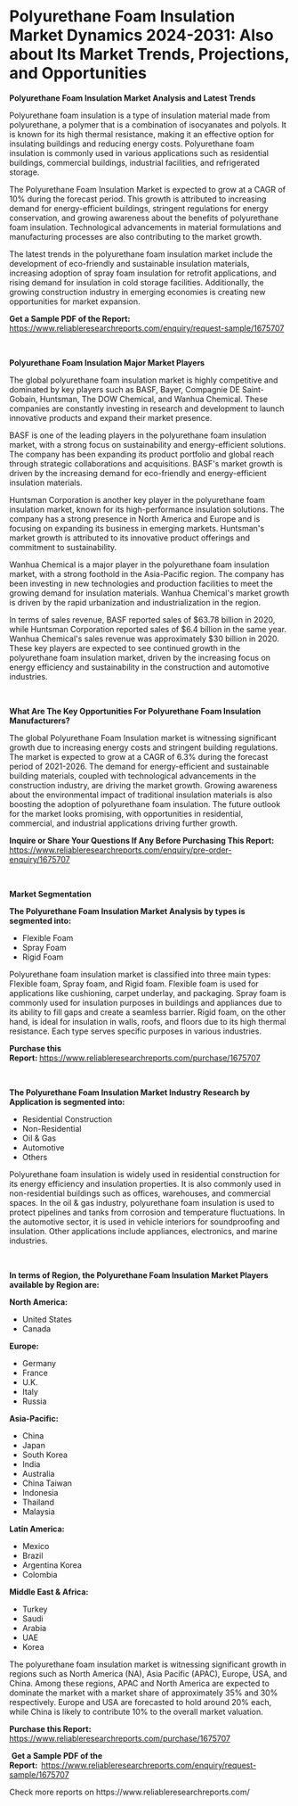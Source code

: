 <p><h1>Polyurethane Foam Insulation Market Dynamics 2024-2031: Also about Its Market Trends, Projections, and Opportunities</h1></p><p><strong>Polyurethane Foam Insulation Market Analysis and Latest Trends</strong></p>
<p><p>Polyurethane foam insulation is a type of insulation material made from polyurethane, a polymer that is a combination of isocyanates and polyols. It is known for its high thermal resistance, making it an effective option for insulating buildings and reducing energy costs. Polyurethane foam insulation is commonly used in various applications such as residential buildings, commercial buildings, industrial facilities, and refrigerated storage.</p><p>The Polyurethane Foam Insulation Market is expected to grow at a CAGR of 10% during the forecast period. This growth is attributed to increasing demand for energy-efficient buildings, stringent regulations for energy conservation, and growing awareness about the benefits of polyurethane foam insulation. Technological advancements in material formulations and manufacturing processes are also contributing to the market growth.</p><p>The latest trends in the polyurethane foam insulation market include the development of eco-friendly and sustainable insulation materials, increasing adoption of spray foam insulation for retrofit applications, and rising demand for insulation in cold storage facilities. Additionally, the growing construction industry in emerging economies is creating new opportunities for market expansion.</p></p>
<p><strong>Get a Sample PDF of the Report:&nbsp;</strong> <a href="https://www.reliableresearchreports.com/enquiry/request-sample/1675707">https://www.reliableresearchreports.com/enquiry/request-sample/1675707</a></p>
<p>&nbsp;</p>
<p><strong>Polyurethane Foam Insulation Major Market Players</strong></p>
<p><p>The global polyurethane foam insulation market is highly competitive and dominated by key players such as BASF, Bayer, Compagnie DE Saint-Gobain, Huntsman, The DOW Chemical, and Wanhua Chemical. These companies are constantly investing in research and development to launch innovative products and expand their market presence.</p><p>BASF is one of the leading players in the polyurethane foam insulation market, with a strong focus on sustainability and energy-efficient solutions. The company has been expanding its product portfolio and global reach through strategic collaborations and acquisitions. BASF's market growth is driven by the increasing demand for eco-friendly and energy-efficient insulation materials.</p><p>Huntsman Corporation is another key player in the polyurethane foam insulation market, known for its high-performance insulation solutions. The company has a strong presence in North America and Europe and is focusing on expanding its business in emerging markets. Huntsman's market growth is attributed to its innovative product offerings and commitment to sustainability.</p><p>Wanhua Chemical is a major player in the polyurethane foam insulation market, with a strong foothold in the Asia-Pacific region. The company has been investing in new technologies and production facilities to meet the growing demand for insulation materials. Wanhua Chemical's market growth is driven by the rapid urbanization and industrialization in the region.</p><p>In terms of sales revenue, BASF reported sales of $63.78 billion in 2020, while Huntsman Corporation reported sales of $6.4 billion in the same year. Wanhua Chemical's sales revenue was approximately $30 billion in 2020. These key players are expected to see continued growth in the polyurethane foam insulation market, driven by the increasing focus on energy efficiency and sustainability in the construction and automotive industries.</p></p>
<p>&nbsp;</p>
<p><strong>What Are The Key Opportunities For Polyurethane Foam Insulation Manufacturers?</strong></p>
<p><p>The global Polyurethane Foam Insulation market is witnessing significant growth due to increasing energy costs and stringent building regulations. The market is expected to grow at a CAGR of 6.3% during the forecast period of 2021-2026. The demand for energy-efficient and sustainable building materials, coupled with technological advancements in the construction industry, are driving the market growth. Growing awareness about the environmental impact of traditional insulation materials is also boosting the adoption of polyurethane foam insulation. The future outlook for the market looks promising, with opportunities in residential, commercial, and industrial applications driving further growth.</p></p>
<p><strong>Inquire or Share Your Questions If Any Before Purchasing This Report:</strong> <a href="https://www.reliableresearchreports.com/enquiry/pre-order-enquiry/1675707">https://www.reliableresearchreports.com/enquiry/pre-order-enquiry/1675707</a></p>
<p>&nbsp;</p>
<p><strong>Market Segmentation</strong></p>
<p><strong>The Polyurethane Foam Insulation Market Analysis by types is segmented into:</strong></p>
<p><ul><li>Flexible Foam</li><li>Spray Foam</li><li>Rigid Foam</li></ul></p>
<p><p>Polyurethane foam insulation market is classified into three main types: Flexible foam, Spray foam, and Rigid foam. Flexible foam is used for applications like cushioning, carpet underlay, and packaging. Spray foam is commonly used for insulation purposes in buildings and appliances due to its ability to fill gaps and create a seamless barrier. Rigid foam, on the other hand, is ideal for insulation in walls, roofs, and floors due to its high thermal resistance. Each type serves specific purposes in various industries.</p></p>
<p><strong>Purchase this Report:&nbsp;</strong><a href="https://www.reliableresearchreports.com/purchase/1675707">https://www.reliableresearchreports.com/purchase/1675707</a></p>
<p>&nbsp;</p>
<p><strong>The Polyurethane Foam Insulation Market Industry Research by Application is segmented into:</strong></p>
<p><ul><li>Residential Construction</li><li>Non-Residential</li><li>Oil & Gas</li><li>Automotive</li><li>Others</li></ul></p>
<p><p>Polyurethane foam insulation is widely used in residential construction for its energy efficiency and insulation properties. It is also commonly used in non-residential buildings such as offices, warehouses, and commercial spaces. In the oil & gas industry, polyurethane foam insulation is used to protect pipelines and tanks from corrosion and temperature fluctuations. In the automotive sector, it is used in vehicle interiors for soundproofing and insulation. Other applications include appliances, electronics, and marine industries.</p></p>
<p>&nbsp;</p>
<p><strong>In terms of Region, the Polyurethane Foam Insulation Market Players available by Region are:</strong></p>
<p>
    <p> <strong> North America: </strong>
        <ul>
            <li>United States</li>
            <li>Canada</li>
        </ul>
        </p> 
    <p> <strong> Europe: </strong>
        <ul>
            <li>Germany</li>
            <li>France</li>
            <li>U.K.</li>
            <li>Italy</li>
            <li>Russia</li>
        </ul>
        </p> 
    <p> <strong> Asia-Pacific: </strong>
        <ul>
            <li>China</li>
            <li>Japan</li>
            <li>South Korea</li>
            <li>India</li>
            <li>Australia</li>
            <li>China Taiwan</li>
            <li>Indonesia</li>
            <li>Thailand</li>
            <li>Malaysia</li>
        </ul>
        </p> 
    <p> <strong> Latin America: </strong>
        <ul>
            <li>Mexico</li>
            <li>Brazil</li>
            <li>Argentina Korea</li>
            <li>Colombia</li>
        </ul>
        </p> 
    <p> <strong> Middle East & Africa: </strong>
        <ul>
            <li>Turkey</li>
            <li>Saudi</li>
            <li>Arabia</li>
            <li>UAE</li>
            <li>Korea</li>
        </ul>
    </p>
    </p>
<p><p>The polyurethane foam insulation market is witnessing significant growth in regions such as North America (NA), Asia Pacific (APAC), Europe, USA, and China. Among these regions, APAC and North America are expected to dominate the market with a market share of approximately 35% and 30% respectively. Europe and USA are forecasted to hold around 20% each, while China is likely to contribute 10% to the overall market valuation.</p></p>
<p><strong>Purchase this Report: </strong><a href="https://www.reliableresearchreports.com/purchase/1675707">https://www.reliableresearchreports.com/purchase/1675707</a></p>
<p>&nbsp;<strong>Get a Sample PDF of the Report:&nbsp;&nbsp;</strong><a href="https://www.reliableresearchreports.com/enquiry/request-sample/1675707">https://www.reliableresearchreports.com/enquiry/request-sample/1675707</a></p>
<p><strong></strong></p>
<p>Check more reports on https://www.reliableresearchreports.com/</p>
